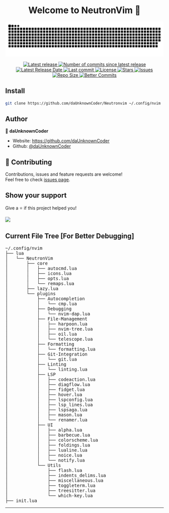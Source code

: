 <h1 align="center">Welcome to NeutronVim 👋</h1>

![Snake](https://github.com/daUnknownCoder/NeutronVim/blob/output/github-contribution-grid-snake-dark.svg)

<div align="center"><p>
    <a href="https://github.com/daUnknownCoder/NeutronVim/releases/tag/release">
      <img alt="Latest release" src="https://img.shields.io/github/v/release/daUnknownCoder/NeutronVim?style=for-the-badge&logo=starship&color=C9CBFF&logoColor=D9E0EE&labelColor=302D41" />
    </a>
    <a href="https://github.com/daUnknownCoder/NeutronVim/pulse">
        <img alt="Number of commits since latest release" src="https://img.shields.io/github/commits-since/daUnknownCoder/NeutronVim/latest?style=for-the-badge&logo=git&logoColor=D9E0EE&labelColor=aa4f21&color=C9CBFF"/>
    </a>
    <a href="https://github.com/daUnknownCoder/NeutronVim/releases">
        <img alt="Latest Release Date" src="[https://img.shields.io/github/commits-since/daUnknownCoder/NeutronVim/latest?style=for-the-badge&logo=git&logoColor=D9E0EE&labelColor=aa4f21&color=C9CBFF"/>
    </a>
    <a href="https://github.com/daUnknownCoder/NeutronVim/pulse">
      <img alt="Last commit" src="https://img.shields.io/github/last-commit/daUnknownCoder/NeutronVim?style=for-the-badge&logo=starship&color=8bd5ca&logoColor=D9E0EE&labelColor=302D41"/>
    </a>
    <a href="https://github.com/daUnknownCoder/NeutronVim/blob/nvim/LICENSE">
      <img alt="License" src="https://img.shields.io/github/license/daUnknownCoder/NeutronVim?style=for-the-badge&logo=starship&color=ee999f&logoColor=D9E0EE&labelColor=302D41" />
    </a>
    <a href="https://github.com/daUnknownCoder/NeutronVim/stargazers">
      <img alt="Stars" src="https://img.shields.io/github/stars/daUnknownCoder/NeutronVim?style=for-the-badge&logo=starship&color=c69ff5&logoColor=D9E0EE&labelColor=302D41" />
    </a>
    <a href="https://github.com/daUnknownCoder/NeutronVim/issues">
      <img alt="Issues" src="https://img.shields.io/github/issues/daUnknownCoder/NeutronVim?style=for-the-badge&logo=bilibili&color=F5E0DC&logoColor=D9E0EE&labelColor=302D41" />
    </a>
    <a href="https://github.com/daUnknownCoder/NeutronVim">
      <img alt="Repo Size" src="https://img.shields.io/github/repo-size/daUnknownCoder/NeutronVim?color=%23DDB6F2&label=SIZE&logo=codesandbox&style=for-the-badge&logoColor=D9E0EE&labelColor=302D41" />
    </a>
    <a href="https://github.com/Everduin94/better-commits">
      <img alt="Better Commits" src="https://img.shields.io/badge/better--commits-enabled?style=for-the-badge&logo=git&color=a6e3a1&logoColor=D9E0EE&labelColor=302D41" />
    </a>
</div>

## Install

```bash
git clone https://github.com/daUnknownCoder/Neutronvim ~/.config/nvim
```

## Author

👤 **daUnknownCoder**

- Website: https://github.com/daUnknownCoder
- Github: [@daUnknownCoder](https://github.com/daUnknownCoder)

## 🤝 Contributing

Contributions, issues and feature requests are welcome!<br />Feel free to check [issues page](https://github.com/daUnknownCoder/NeutronVim/issues).

## Show your support

Give a ⭐️ if this project helped you!

<a href="https://www.buymeacoffee.com/daUnknownCoder"><img src="https://img.buymeacoffee.com/button-api/?text=Buy me a coffee&emoji=&slug=daUnknownCoder&button_colour=FFDD00&font_colour=000000&font_family=Cookie&outline_colour=000000&coffee_colour=ffffff" /></a>

## Current File Tree [For Better Debugging]

<pre>
~/.config/nvim
├── lua
│   └── NeutronVim
│       ├── core
│       │   ├── autocmd.lua
│       │   ├── icons.lua
│       │   ├── opts.lua
│       │   └── remaps.lua
│       ├── lazy.lua
│       └── plugins
│           ├── Autocompletion
│           │   └── cmp.lua
│           ├── Debugging
│           │   └── nvim-dap.lua
│           ├── File-Management
│           │   ├── harpoon.lua
│           │   ├── nvim-tree.lua
│           │   ├── oil.lua
│           │   └── telescope.lua
│           ├── Formatting
│           │   └── formatting.lua
│           ├── Git-Integration
│           │   └── git.lua
│           ├── Linting
│           │   └── linting.lua
│           ├── LSP
│           │   ├── codeaction.lua
│           │   ├── diagflow.lua
│           │   ├── fidget.lua
│           │   ├── hover.lua
│           │   ├── lspconfig.lua
│           │   ├── lsp_lines.lua
│           │   ├── lspsaga.lua
│           │   ├── mason.lua
│           │   └── renamer.lua
│           ├── UI
│           │   ├── alpha.lua
│           │   ├── barbecue.lua
│           │   ├── colorscheme.lua
│           │   ├── foldings.lua
│           │   ├── lualine.lua
│           │   ├── noice.lua
│           │   └── notify.lua
│           └── Utils
│               ├── flash.lua
│               ├── indents_delims.lua
│               ├── miscellaneous.lua
│               ├── toggleterm.lua
│               ├── treesitter.lua
│               └── which-key.lua
├── init.lua
</pre>

---
